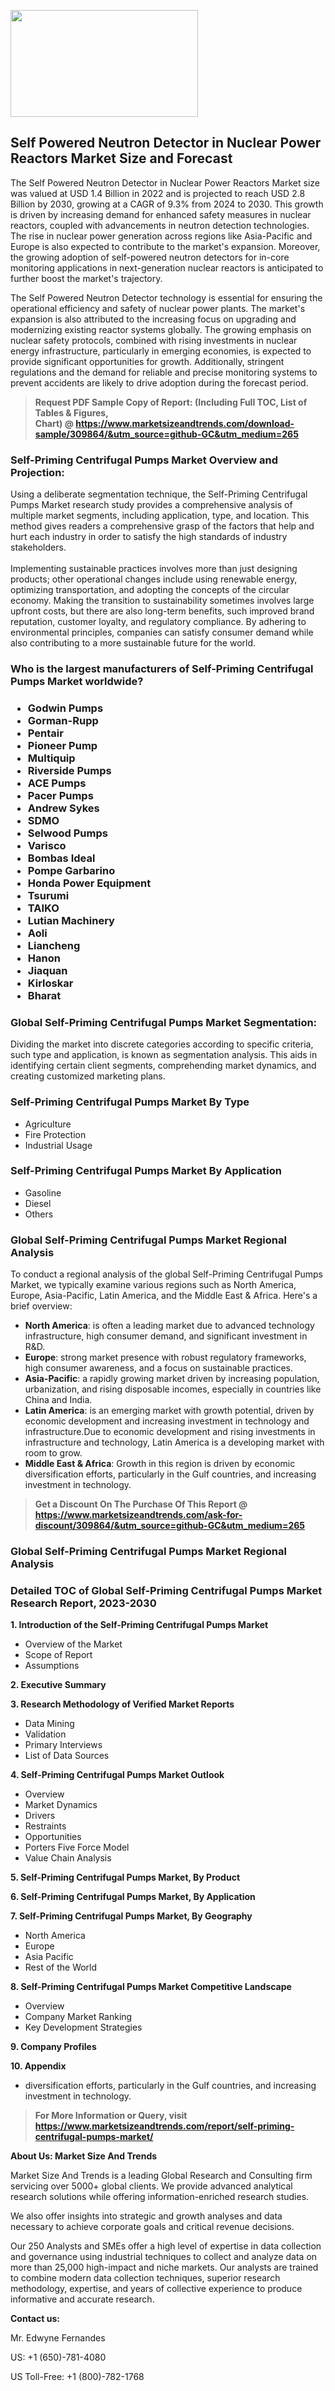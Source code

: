 <p><img class="alignnone size-medium wp-image-20088" src="https://ffe5etoiles.com/wp-content/uploads/2024/12/MST1-300x171.png" alt="" width="300" height="171" /></p><h2>Self Powered Neutron Detector in Nuclear Power Reactors Market Size and Forecast</h2><p>The Self Powered Neutron Detector in Nuclear Power Reactors Market size was valued at USD 1.4 Billion in 2022 and is projected to reach USD 2.8 Billion by 2030, growing at a CAGR of 9.3% from 2024 to 2030. This growth is driven by increasing demand for enhanced safety measures in nuclear reactors, coupled with advancements in neutron detection technologies. The rise in nuclear power generation across regions like Asia-Pacific and Europe is also expected to contribute to the market's expansion. Moreover, the growing adoption of self-powered neutron detectors for in-core monitoring applications in next-generation nuclear reactors is anticipated to further boost the market's trajectory.</p><p>The Self Powered Neutron Detector technology is essential for ensuring the operational efficiency and safety of nuclear power plants. The market's expansion is also attributed to the increasing focus on upgrading and modernizing existing reactor systems globally. The growing emphasis on nuclear safety protocols, combined with rising investments in nuclear energy infrastructure, particularly in emerging economies, is expected to provide significant opportunities for growth. Additionally, stringent regulations and the demand for reliable and precise monitoring systems to prevent accidents are likely to drive adoption during the forecast period.</p></p><blockquote id="" class=""><strong>Request PDF Sample Copy of Report: (Including Full TOC, List of Tables &amp; Figures, Chart)&nbsp;@&nbsp;<strong><a href="https://www.marketsizeandtrends.com/download-sample/309864/&utm_source=github-GC&utm_medium=265" target="_blank">https://www.marketsizeandtrends.com/download-sample/309864/&utm_source=github-GC&utm_medium=265</a></strong></strong></blockquote><h3 id="" class="">Self-Priming Centrifugal Pumps Market&nbsp;Overview and Projection:</h3><p id="" class="">Using a deliberate segmentation technique, the Self-Priming Centrifugal Pumps Market research study provides a comprehensive analysis of multiple market segments, including application, type, and location. This method gives readers a comprehensive grasp of the factors that help and hurt each industry in order to satisfy the high standards of industry stakeholders. <br /> <br />Implementing sustainable practices involves more than just designing products; other operational changes include using renewable energy, optimizing transportation, and adopting the concepts of the circular economy. Making the transition to sustainability sometimes involves large upfront costs, but there are also long-term benefits, such improved brand reputation, customer loyalty, and regulatory compliance. By adhering to environmental principles, companies can satisfy consumer demand while also contributing to a more sustainable future for the world.</p><h3 id="" class="">Who is the largest manufacturers of&nbsp;Self-Priming Centrifugal Pumps Market worldwide?</h3><h3 class=""><p><ul><li>Godwin Pumps </li><li> Gorman-Rupp </li><li> Pentair </li><li> Pioneer Pump </li><li> Multiquip </li><li> Riverside Pumps </li><li> ACE Pumps </li><li> Pacer Pumps </li><li> Andrew Sykes </li><li> SDMO </li><li> Selwood Pumps </li><li> Varisco </li><li> Bombas Ideal </li><li> Pompe Garbarino </li><li> Honda Power Equipment </li><li> Tsurumi </li><li> TAIKO </li><li> Lutian Machinery </li><li> Aoli </li><li> Liancheng </li><li> Hanon </li><li> Jiaquan </li><li> Kirloskar </li><li> Bharat</li></ul></p></h3><h3 id="" class="">Global&nbsp;Self-Priming Centrifugal Pumps Market Segmentation:</h3><p id="" class="">Dividing the market into discrete categories according to specific criteria, such type and application, is known as segmentation analysis. This aids in identifying certain client segments, comprehending market dynamics, and creating customized marketing plans.</p><h3 id="" class="">Self-Priming Centrifugal Pumps Market&nbsp;By Type</h3><p><p><ul><li>Agriculture</li><li> Fire Protection</li><li> Industrial Usage</p></li></ul></p></p><h3 id="" class="">Self-Priming Centrifugal Pumps Market&nbsp;By Application</h3><p class=""><p><ul><li>Gasoline</li><li> Diesel</li><li> Others</li></ul></p></p><h3 id="" class="">Global Self-Priming Centrifugal Pumps Market Regional Analysis</h3><p id="" class="">To conduct a regional analysis of the global Self-Priming Centrifugal Pumps Market, we typically examine various regions such as North America, Europe, Asia-Pacific, Latin America, and the Middle East &amp; Africa. Here's a brief overview:</p><ul><li><strong>North America</strong>: is often a leading market due to advanced technology infrastructure, high consumer demand, and significant investment in R&amp;D.</li><li><strong>Europe</strong>: strong market presence with robust regulatory frameworks, high consumer awareness, and a focus on sustainable practices.</li><li><strong>Asia-Pacific</strong>: a rapidly growing market driven by increasing population, urbanization, and rising disposable incomes, especially in countries like China and India.</li><li><strong>Latin America</strong>: is an emerging market with growth potential, driven by economic development and increasing investment in technology and infrastructure.Due to economic development and rising investments in infrastructure and technology, Latin America is a developing market with room to grow.</li><li><strong>Middle East &amp; Africa</strong>: Growth in this region is driven by economic diversification efforts, particularly in the Gulf countries, and increasing investment in technology.</li></ul><blockquote id="" class=""><strong>Get a Discount On The Purchase Of This Report @ <strong><a href="https://www.marketsizeandtrends.com/ask-for-discount/309864/&utm_source=github-GC&utm_medium=265" target="_blank">https://www.marketsizeandtrends.com/ask-for-discount/309864/&utm_source=github-GC&utm_medium=265</a></strong></strong></blockquote><h3 id="" class="">Global Self-Priming Centrifugal Pumps Market Regional Analysis</h3><h3 id="" class="">Detailed TOC of Global Self-Priming Centrifugal Pumps Market Research Report, 2023-2030</h3><p id="" class=""><strong>1. Introduction of the Self-Priming Centrifugal Pumps Market</strong></p><ul><li>Overview of the Market</li><li>Scope of Report</li><li>Assumptions</li></ul><p id="" class=""><strong>2. Executive Summary</strong></p><p id="" class=""><strong>3. Research Methodology of Verified Market Reports</strong></p><ul><li>Data Mining</li><li>Validation</li><li>Primary Interviews</li><li>List of Data Sources</li></ul><p id="" class=""><strong>4. Self-Priming Centrifugal Pumps Market Outlook</strong></p><ul><li>Overview</li><li>Market Dynamics</li><li>Drivers</li><li>Restraints</li><li>Opportunities</li><li>Porters Five Force Model</li><li>Value Chain Analysis</li></ul><p id="" class=""><strong>5. Self-Priming Centrifugal Pumps Market, By Product</strong></p><p id="" class=""><strong>6. Self-Priming Centrifugal Pumps Market, By Application</strong></p><p id="" class=""><strong>7. Self-Priming Centrifugal Pumps Market, By Geography</strong></p><ul><li>North America</li><li>Europe</li><li>Asia Pacific</li><li>Rest of the World</li></ul><p id="" class=""><strong>8. Self-Priming Centrifugal Pumps Market Competitive Landscape</strong></p><ul><li>Overview</li><li>Company Market Ranking</li><li>Key Development Strategies</li></ul><p id="" class=""><strong>9. Company Profiles</strong></p><p id="" class=""><strong>10. Appendix</strong></p><ul><li>diversification efforts, particularly in the Gulf countries, and increasing investment in technology.</li></ul><blockquote id="" class=""><strong>For More Information or Query, visit <strong><strong><a href="https://www.marketsizeandtrends.com/report/self-priming-centrifugal-pumps-market/" target="_blank">https://www.marketsizeandtrends.com/report/self-priming-centrifugal-pumps-market/</a></strong></strong></strong></blockquote><p id="" class=""><strong>About Us: Market Size And Trends</strong></p><p id="" class="">Market Size And Trends is a leading Global Research and Consulting firm servicing over 5000+ global clients. We provide advanced analytical research solutions while offering information-enriched research studies.</p><p id="" class="">We also offer insights into strategic and growth analyses and data necessary to achieve corporate goals and critical revenue decisions.</p><p id="" class="">Our 250 Analysts and SMEs offer a high level of expertise in data collection and governance using industrial techniques to collect and analyze data on more than 25,000 high-impact and niche markets. Our analysts are trained to combine modern data collection techniques, superior research methodology, expertise, and years of collective experience to produce informative and accurate research.</p><p id="" class=""><strong>Contact us:</strong></p><p id="" class="">Mr. Edwyne Fernandes</p><p id="" class="">US: +1 (650)-781-4080</p><p id="" class="">US Toll-Free: +1 (800)-782-1768</p>
